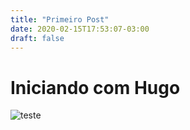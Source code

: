 ```yaml
---
title: "Primeiro Post"
date: 2020-02-15T17:53:07-03:00
draft: false
---
```


# Iniciando com Hugo 

![teste](/images/teste.jpg)

